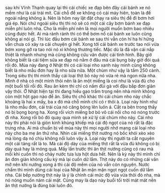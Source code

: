 sau khi Vĩnh Thạnh quay lại thì cái chiếc xe đạp bên đây cái bánh xe nó mềm như là cái trái mít. Cái chỗ để xe không có cái máy hiên, toàn là để ngoài nắng không à. Nên là hôm nay lật đật chạy ra siêu thị để đi bơm hơi giá ép. Nói chứ ngoài siêu thị thì nó sẽ có một cái cây bơm bánh xe đạp miễn phí luôn nha. Cho là miễn phí nên là mọi người muốn bơm bao nhiêu cũng được hết. Ai mà rảnh rảnh thì có thể bơm nổ cái bánh xe luôn cũng không ai nói gì. Thì lúc đầu bơm cái bánh xe sau thì vẫn còn hí ha hí hửng vẫn chưa có xảy ra cái chuyện gì hết. Xong tới cái bánh xe trước tao nói vừa bơm xong gỡ ra tao nói nó xì không thương tiếc. Mặc dù là đã vặn cái nắp thiệt là nhanh nhưng mà cũng không cứu vãn được cái tình hình. Bây giờ không biết là cái tiệm sửa xe đạp nó nằm ở đâu mà cái bụng bây giờ đói quá rồi đó. Mùa này đang ở Nhật thì có cái loại nho xanh này mình cũng không biết là nho mẫu đơn hay là nho sữa nữa. Một chùm như vậy là tầm 250 cành. Trong siêu thị thì mình thấy cái loại thịt bò này nó vừa rẻ mà ngon nữa nha. Mình ở nhà có một mình thôi nên là ăn một miếng là coi như là vừa đủ cho một buổi tối rồi đó. Rau ăn kèm thì chỉ có nấm đùi gà với đậu bắp đơn giản vậy thôi. Ở Nhật hiện tại thì đang hiếu gạo trầm trọng nên nhà mình không còn một hột gạo nào để ăn. Siêu thị chỗ khác thì cái chùm nho này chắc khoảng là hai x mấy, ba x đó mà chỗ mình chỉ có r thôi à. Loại này hình như là nho mẫu đơn, cái trái của nó căng bóng lên luôn á. Cắt ra bên trong thấy nó bị bọng bọng ha. Xong rồi vích miếng bơ bỏ vô cái nồi cho nó nóng trước đi nha. Xong rồi bỏ đó quay qua mình sẽ xử lý cái chùm nho này. Cái nho này thì phải nói là giòn kinh khủng khiếp mà cái độ ngọt của nó rất là đặc trưng nha. Ai mà chuẩn bị về mùa này thì mọi người nhớ mang cái loại nho này cho ba mẹ ăn thử nha. Nhìn cái miếng thịt nướng nó bốc khói xèo xèo mà lòng dạ nó chịu không nổi luôn vậy á. Loại này thì người ta cắt nguyên một cái tảng rất là to. Mà cái độ dày của miếng thịt rất là vừa đủ không có bị dày quá hay là mỏng quá. Mấy lần trước thì ăn thịt nướng cũng có rau mà mỗi khi cuốn thì nó chảy nước tưa lưa hột dưa hết. Nên là kỳ này thì mình chỉ ăn đơn giản không cầu kỳ mà lại cuốn dữ lắm. Thịt này do có những cái vân mỡ nên khi nướng xong á thì cái độ mềm của nó vẫn còn nguyên. Nước chấm thì mình dùng cái loại của Nhật ăn mặn mặn ngọt ngọt cuốn dữ lắm nha. Cái bếp nướng thịt này là ý là chỉnh cái mức độ vừa vừa thôi đó nha, mà nó nóng muốn nám cái mặt. Cũng may là dạo này buổi tối trời mát mát nên ăn thịt nướng là đúng bài luôn đó.